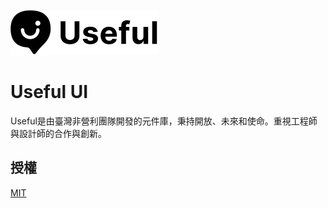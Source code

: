 
![Logo](public/img/brand/logo.svg)


# Useful UI
Useful是由臺灣非營利團隊開發的元件庫，秉持開放、未來和使命。重視工程師與設計師的合作與創新。


<!-- ## Installation

Install my-project with npm

```bash
  npm install my-project
  cd my-project
```
    
## Documentation

[Documentation](https://linktodocumentation)


## Usage/Examples

```javascript
import Component from 'my-project'

function App() {
  return <Component />
}
``` -->


## 授權

[MIT](https://github.com/zz41354899/useful-v1?tab=MIT-1-ov-file)



